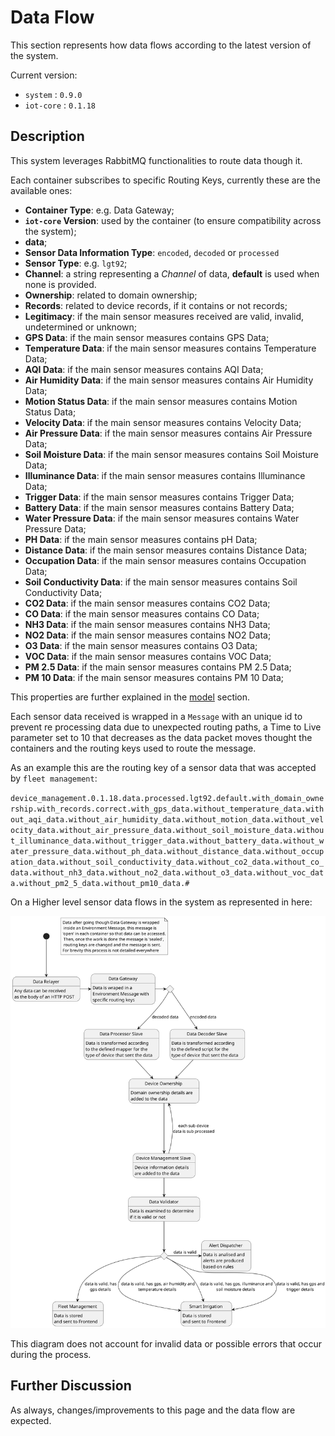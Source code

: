 # Data Flow

This section represents how data flows according to the latest version of the system.

Current version:

- `system` : `0.9.0`
- `iot-core` : `0.1.18`

## Description

This system leverages RabbitMQ functionalities to route data though it.

Each container subscribes to specific Routing Keys, currently these are the available ones:

- **Container Type**: e.g. Data Gateway;
- **`iot-core` Version**: used by the container (to ensure compatibility across the system);
- **data**;
- **Sensor Data Information Type**: `encoded`, `decoded` or `processed`
- **Sensor Type**: e.g. `lgt92`;
- **Channel**: a string representing a _Channel_ of data, **default** is used when none is provided.
- **Ownership**: related to domain ownership;
- **Records**: related to device records, if it contains or not records;
- **Legitimacy**: if the main sensor measures received are valid, invalid, undetermined or unknown;
- **GPS Data**: if the main sensor measures contains GPS Data;
- **Temperature Data**: if the main sensor measures contains Temperature Data;
- **AQI Data**: if the main sensor measures contains AQI Data;
- **Air Humidity Data**: if the main sensor measures contains Air Humidity Data;
- **Motion Status Data**: if the main sensor measures contains Motion Status Data;
- **Velocity Data**: if the main sensor measures contains Velocity Data;
- **Air Pressure Data**: if the main sensor measures contains Air Pressure Data;
- **Soil Moisture Data**: if the main sensor measures contains Soil Moisture Data;
- **Illuminance Data**: if the main sensor measures contains Illuminance Data;
- **Trigger Data**: if the main sensor measures contains Trigger Data;
- **Battery Data**: if the main sensor measures contains Battery Data;
- **Water Pressure Data**: if the main sensor measures contains Water Pressure Data;
- **PH Data**: if the main sensor measures contains pH Data;
- **Distance Data**: if the main sensor measures contains Distance Data;
- **Occupation Data**: if the main sensor measures contains Occupation Data;
- **Soil Conductivity Data**: if the main sensor measures contains Soil Conductivity Data;
- **CO2 Data**: if the main sensor measures contains CO2 Data;
- **CO Data**: if the main sensor measures contains CO Data;
- **NH3 Data**: if the main sensor measures contains NH3 Data;
- **NO2 Data**: if the main sensor measures contains NO2 Data;
- **O3 Data**: if the main sensor measures contains O3 Data;
- **VOC Data**: if the main sensor measures contains VOC Data;
- **PM 2.5 Data**: if the main sensor measures contains PM 2.5 Data;
- **PM 10 Data**: if the main sensor measures contains PM 10 Data;

This properties are further explained in the [model](../model/README.md) section.

Each sensor data received is wrapped in a `Message` with an unique id to prevent re processing data due to unexpected routing paths, a Time to Live parameter set to 10 that decreases as the data packet moves thought the containers and the routing keys used to route the message.

As an example this are the routing key of a sensor data that was accepted by `fleet management`:

`device_management.0.1.18.data.processed.lgt92.default.with_domain_ownership.with_records.correct.with_gps_data.without_temperature_data.without_aqi_data.without_air_humidity_data.without_motion_data.without_velocity_data.without_air_pressure_data.without_soil_moisture_data.without_illuminance_data.without_trigger_data.without_battery_data.without_water_pressure_data.without_ph_data.without_distance_data.without_occupation_data.without_soil_conductivity_data.without_co2_data.without_co_data.without_nh3_data.without_no2_data.without_o3_data.without_voc_data.without_pm2_5_data.without_pm10_data.#`

On a Higher level sensor data flows in the system as represented in here:

![data-flow](diagrams/data-flow.svg)

This diagram does not account for invalid data or possible errors that occur during the process.

## Further Discussion

As always, changes/improvements to this page and the data flow are expected.
